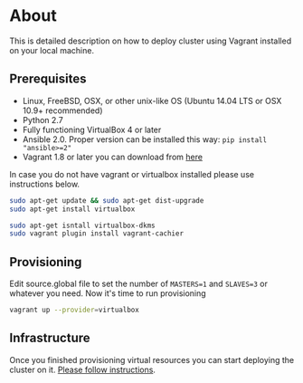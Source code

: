 # About

This is detailed description on how to deploy cluster using Vagrant installed on your local machine.

## Prerequisites
* Linux, FreeBSD, OSX, or other unix-like OS (Ubuntu 14.04 LTS or OSX 10.9+ recommended)
* Python 2.7
* Fully functioning VirtualBox 4 or later
* Ansible 2.0. Proper version can be installed this way: ```pip install "ansible>=2"``` 
* Vagrant 1.8 or later you can download from [here](https://www.vagrantup.com/downloads.html)

In case you do not have vagrant or virtualbox installed please use instructions below.

```bash
sudo apt-get update && sudo apt-get dist-upgrade
sudo apt-get install virtualbox
``` 

```bash
sudo apt-get isntall virtualbox-dkms
sudo vagrant plugin install vagrant-cachier
```
## Provisioning
Edit source.global file to set the number of ```MASTERS=1``` and ```SLAVES=3``` or whatever you need.
Now it's time to run provisioning
```bash
vagrant up --provider=virtualbox
```

## Infrastructure

Once you finished provisioning virtual resources you can start deploying the cluster on it.
[Please follow instructions](../README.install.md#bootstrap).
